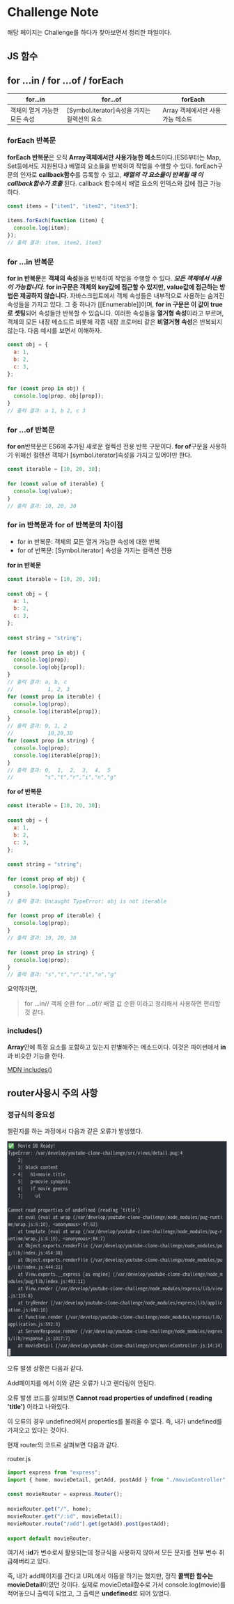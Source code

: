# Challenge Note

해당 페이지는 Challenge를 하다가 찾아보면서 정리한 파일이다.

## JS 함수

## for ...in / for ...of / forEach

| for...in                     | for...of                                     | forEach                           |
| ---------------------------- | -------------------------------------------- | --------------------------------- |
| 객체의 열거 가능한 모든 속성 | [Symbol.iterator]속성을 가지는 컬렉션의 요소 | Array 객체에서만 사용 가능 메소드 |

### forEach 반복문

**forEach 반복문**은 오직 **Array객체에서만 사용가능한 메소드**이다.(ES6부터는 Map, Set등에서도 지원된다.) 배열의 요소들을 반복하여 작업을 수행할 수 있다.
forEach구문의 인자로 **callback함수**를 등록할 수 있고, **_배열의 각 요소들이 반복될 때 이 callback함수가 호출_** 된다. callback 함수에서 배열 요소의 인덱스와 값에 접근 가능하다.

```js
const items = ["item1", "item2", "item3"];

items.forEach(function (item) {
  console.log(item);
});
// 출력 결과: item, item2, item3
```

### for ...in 반복문

**for in 반복문**은 **객체의 속성**들을 반복하여 작업을 수행할 수 있다. **_모든 객체에서 사용이 가능합니다._** **for in구문은 객체의 key값에 접근할 수 있지만, value값에 접근하는 방법은 제공하지 않습니다.** 자바스크립트에서 객체 속성들은 내부적으로 사용하는 숨겨진 속성들을 가지고 있다. 그 중 하나가 [[Enumerable]]이며, **for in 구문은 이 값이 true로 셋팅**되어 속성들만 반복할 수 있습니다. 이러한 속성들을 **열거형 속성**이라고 부르며, 객체의 모든 내장 메소드르 비롯해 각종 내장 프로퍼티 같은 **비열거형 속성**은 반복되지 않는다. 다음 예시를 보면서 이해하자.

```js
const obj = {
  a: 1,
  b: 2,
  c: 3,
};

for (const prop in obj) {
  console.log(prop, obj[prop]);
}
// 출력 결과: a 1, b 2, c 3
```

### for ...of 반복문

**for on**반복문은 ES6에 추가된 새로운 컬렉션 전용 반복 구문이다. **for of**구문을 사용하기 위해선 컬렌션 객체가 [symbol.iterator]속성을 가지고 있어야만 한다.

```js
const iterable = [10, 20, 30];

for (const value of iterable) {
  console.log(value);
}
// 출력 결과: 10, 20, 30
```

### for in 반복문과 for of 반복문의 차이점

- for in 반복문: 객체의 모든 열거 가능한 속성에 대한 반복
- for of 반복문: [Symbol.iterator] 속성을 가지는 컬렉션 전용

**for in 반복문**

```js
const iterable = [10, 20, 30];

const obj = {
  a: 1,
  b: 2,
  c: 3,
};

const string = "string";

for (const prop in obj) {
  console.log(prop);
  console.log(obj[prop]);
}
// 출력 결과: a, b, c
//           1, 2, 3
for (const prop in iterable) {
  console.log(prop);
  console.log(iterable[prop]);
}
// 출력 결과: 0, 1, 2
//           10,20,30
for (const prop in string) {
  console.log(prop);
  console.log(iterable[prop]);
}
// 출력 결과: 0,  1,  2,  3,  4,  5
//          "s","t","r","i","n","g"
```

**for of 반복문**

```js
const iterable = [10, 20, 30];

const obj = {
  a: 1,
  b: 2,
  c: 3,
};

const string = "string";

for (const prop of obj) {
  console.log(prop);
}
// 출력 결과: Uncaught TypeError: obj is not iterable

for (const prop of iterable) {
  console.log(prop);
}
// 출력 결과: 10, 20, 30

for (const prop in string) {
  console.log(prop);
}
// 출력 결과: "s","t","r","i","n","g"
```

요약하자면,

> for ...in// 객체 순환
> for ...of// 배열 값 순환
> 이라고 정리해서 사용하면 편리할 것 같다.

### includes()

**Array**안에 특정 요소를 포함하고 있는지 판별해주는 메소드이다. 이것은 파이썬에서 **in** 과 비슷한 기능을 한다.

[MDN includes()](https://developer.mozilla.org/ko/docs/Web/JavaScript/Reference/Global_Objects/Array/includes)

## router사용시 주의 사항

### 정규식의 중요성

챌린지를 하는 과정에서 다음과 같은 오류가 발생했다.

![정규식의 중요성](screenshot/정규식의%20중요성.png)

오류 발생 상황은 다음과 같다.

Add페이지를 에서 이와 같은 오류가 나고 렌더링이 안된다.

오류 발생 코드를 살펴보면 **Cannot read properties of undefined ( reading 'title')** 이라고 나와있다.

이 오류의 경우 undefined에서 properties를 불러올 수 없다. 즉, 내가 undefined를 가져오고 있다는 것이다.

현재 router의 코드르 살펴보면 다음과 같다.

router.js

```js
import express from "express";
import { home, movieDetail, getAdd, postAdd } from "./movieController";

const movieRouter = express.Router();

movieRouter.get("/", home);
movieRouter.get("/:id", movieDetail);
movieRouter.route("/add").get(getAdd).post(postAdd);

export default movieRouter;
```

여기서 **:id**가 변수로서 활용되는데 정규식을 사용하지 않아서 모든 문자를 전부 변수 취급해버리고 있다.

즉, 내가 add페이지를 간다고 URL에서 이동을 하기는 했지만, 정작 **콜백한 함수는 movieDetail**이였던 것이다. 실제로 movieDetail함수로 가서 console.log(movie)를 적어놓으니 출력이 되었고, 그 출력은 **undefined**로 되어 있었다.
